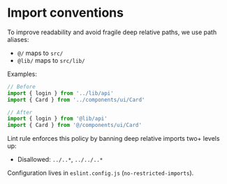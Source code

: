 # Import conventions

To improve readability and avoid fragile deep relative paths, we use path aliases:

- `@/` maps to `src/`
- `@lib/` maps to `src/lib/`

Examples:

```ts
// Before
import { login } from '../lib/api'
import { Card } from '../components/ui/Card'

// After
import { login } from '@lib/api'
import { Card } from '@/components/ui/Card'
```

Lint rule enforces this policy by banning deep relative imports two+ levels up:

- Disallowed: `../..*`, `../../..*`

Configuration lives in `eslint.config.js` (`no-restricted-imports`).


